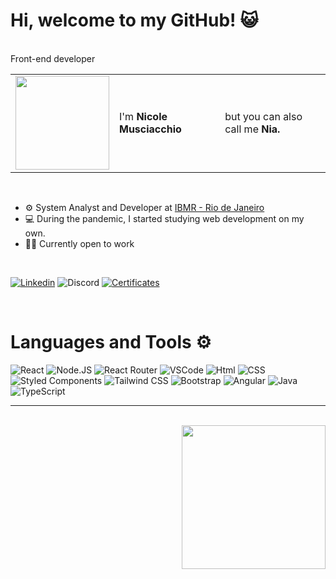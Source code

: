 <h1> Hi, welcome to my GitHub! 😺</h1>
<br>
<table>
  <tr>
    <td>
      <img width="150px" src="https://avatars.githubusercontent.com/htpnia"/>
    </td>
    <td>
      <div>
        I'm <b>Nicole Musciacchio</b>
        <td> 
        but you can also call me <b>Nia<b>.
        </td>
      </div>
      Front-end developer
    </td>
  </tr>
  
</table>
<br>


- ⚙️ System Analyst and Developer at [IBMR - Rio de Janeiro](https://www.ibmr.br)
- 💻 During the pandemic, I started studying web development on my own.
- 👨‍💻 Currently open to work

<br>


[![Linkedin](https://img.shields.io/badge/LinkedIn-0077B5?style=for-the-badge&logo=linkedin&logoColor=white)](https://www.linkedin.com/in/nicole-musciacchio/)
![Discord](https://img.shields.io/badge/niashinov-7289DA?style=for-the-badge&logo=discord&logoColor=white)
[![Certificates](https://img.shields.io/badge/Certificates-4285F4?style=for-the-badge&logo=google-cloud&logoColor=white)](https://drive.google.com/drive/folders/1XyHECSsmGFQ32yVWGAef4epA6Yv2aQ0i?usp=drive_link)


<br>
<h1>Languages and Tools ⚙️ </h1>

![React](https://img.shields.io/badge/React-20232A?style=for-the-badge&logo=react&logoColor=61DAFB) ![Node.JS](https://img.shields.io/badge/Node.js-339933?style=for-the-badge&logo=node.js&logoColor=white)
![React Router](https://img.shields.io/badge/React_Router-CA4245?style=for-the-badge&logo=react-router&logoColor=white) ![VSCode](https://img.shields.io/badge/VSCode-5C2D91?style=for-the-badge&logo=visualstudiocode&logoColor=white)
 ![Html](https://img.shields.io/badge/HTML5-E34F26?style=for-the-badge&logo=html5&logoColor=white) ![CSS](https://img.shields.io/badge/CSS3-1572B6?style=for-the-badge&logo=css3&logoColor=white) ![Styled Components](https://img.shields.io/badge/styled--components-DB7093?style=for-the-badge&logo=styled-components&logoColor=white)
![Tailwind CSS](https://img.shields.io/badge/Tailwind_CSS-06B6D4?style=for-the-badge&logo=tailwind-css&logoColor=white)
![Bootstrap](https://img.shields.io/badge/Bootstrap-7952B3?style=for-the-badge&logo=bootstrap&logoColor=white) ![Angular](https://img.shields.io/badge/Angular-DD0031?style=for-the-badge&logo=angular&logoColor=white) ![Java](https://img.shields.io/badge/Java-ED8B00?style=for-the-badge&logo=openjdk&logoColor=white) ![TypeScript](https://img.shields.io/badge/TypeScript-007ACC?style=for-the-badge&logo=typescript&logoColor=white)

<hr>
<br>
<img width="230px" align="right" src="https://static.vecteezy.com/system/resources/previews/023/363/877/original/orange-cat-feline-domestic-pet-animal-portrait-cute-png.png">
